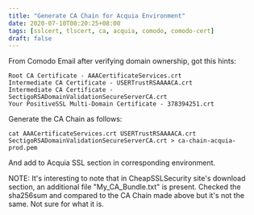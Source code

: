 ```yaml
---
title: "Generate CA Chain for Acquia Environment"
date: 2020-07-10T00:20:25+08:00
tags: [sslcert, tlscert, ca, acquia, comodo, comodo-cert]
draft: false
---
```


From Comodo Email after verifying domain ownership, got this hints:
```
Root CA Certificate - AAACertificateServices.crt
Intermediate CA Certificate - USERTrustRSAAAACA.crt
Intermediate CA Certificate - SectigoRSADomainValidationSecureServerCA.crt
Your PositiveSSL Multi-Domain Certificate - 378394251.crt
```

Generate the CA Chain as follows:
```
cat AAACertificateServices.crt USERTrustRSAAAACA.crt SectigoRSADomainValidationSecureServerCA.crt > ca-chain-acquia-prod.pem
```

And add to Acquia SSL section in corresponding environment.

NOTE: It's interesting to note that in CheapSSLSecurity site's download section, an additional file "My_CA_Bundle.txt" is present.
Checked the sha256sum and compared to the CA Chain made above but it's not the same. Not sure for what it is.
